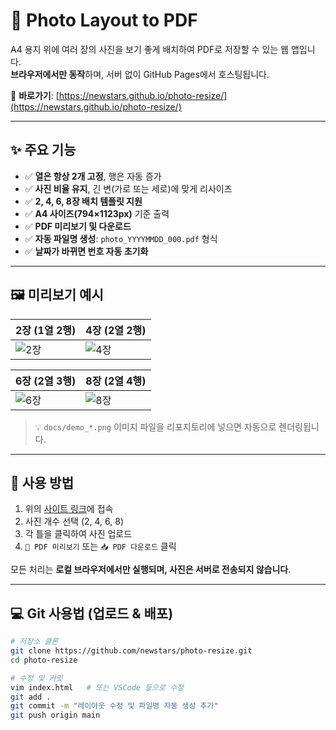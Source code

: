 # 📸 Photo Layout to PDF

A4 용지 위에 여러 장의 사진을 보기 좋게 배치하여 PDF로 저장할 수 있는 웹 앱입니다.  
**브라우저에서만 동작**하며, 서버 없이 GitHub Pages에서 호스팅됩니다.

🔗 **바로가기**: [https://newstars.github.io/photo-resize/](https://newstars.github.io/photo-resize/)

---

## ✨ 주요 기능

- ✅ **열은 항상 2개 고정**, 행은 자동 증가
- ✅ **사진 비율 유지**, 긴 변(가로 또는 세로)에 맞게 리사이즈
- ✅ **2, 4, 6, 8장 배치 템플릿 지원**
- ✅ **A4 사이즈(794×1123px)** 기준 출력
- ✅ **PDF 미리보기 및 다운로드**
- ✅ **자동 파일명 생성**: `photo_YYYYMMDD_000.pdf` 형식
- ✅ **날짜가 바뀌면 번호 자동 초기화**

---

## 🖼 미리보기 예시

| 2장 (1열 2행) | 4장 (2열 2행) |
|---------------|---------------|
| ![2장](docs/demo_2.png) | ![4장](docs/demo_4.png) |

| 6장 (2열 3행) | 8장 (2열 4행) |
|---------------|---------------|
| ![6장](docs/demo_6.png) | ![8장](docs/demo_8.png) |

> 💡 `docs/demo_*.png` 이미지 파일을 리포지토리에 넣으면 자동으로 렌더링됩니다.

---

## 🚀 사용 방법

1. 위의 [사이트 링크](https://newstars.github.io/photo-resize/)에 접속
2. 사진 개수 선택 (2, 4, 6, 8)
3. 각 틀을 클릭하여 사진 업로드
4. `📄 PDF 미리보기` 또는 `📥 PDF 다운로드` 클릭

모든 처리는 **로컬 브라우저에서만 실행되며, 사진은 서버로 전송되지 않습니다**.

---

## 💻 Git 사용법 (업로드 & 배포)

```bash
# 저장소 클론
git clone https://github.com/newstars/photo-resize.git
cd photo-resize

# 수정 및 커밋
vim index.html   # 또는 VSCode 등으로 수정
git add .
git commit -m "레이아웃 수정 및 파일명 자동 생성 추가"
git push origin main